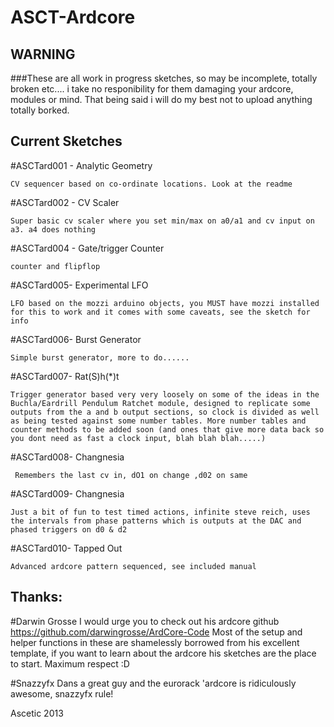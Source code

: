 ASCT-Ardcore
============

## WARNING

###These are all work in progress sketches, so may be incomplete, totally broken etc.... i take no responibility for them damaging your ardcore, modules or mind. That being said i will do my best not to upload anything totally borked.


## Current Sketches

#ASCTard001 - Analytic Geometry

	CV sequencer based on co-ordinate locations. Look at the readme

#ASCTard002 - CV Scaler

	Super basic cv scaler where you set min/max on a0/a1 and cv input on a3. a4 does nothing

#ASCTard004 - Gate/trigger Counter

	counter and flipflop 

#ASCTard005- Experimental LFO

	LFO based on the mozzi arduino objects, you MUST have mozzi installed for this to work and it comes with some caveats, see the sketch for info

#ASCTard006- Burst Generator

	Simple burst generator, more to do......

#ASCTard007- Rat(S)h(*)t

	Trigger generator based very very loosely on some of the ideas in the Buchla/Eardrill Pendulum Ratchet module, designed to replicate some outputs from the a and b output sections, so clock is divided as well as being tested against some number tables. More number tables and counter methods to be added soon (and ones that give more data back so you dont need as fast a clock input, blah blah blah.....)

#ASCTard008- Changnesia

     Remembers the last cv in, dO1 on change ,d02 on same

#ASCTard009- Changnesia

    Just a bit of fun to test timed actions, infinite steve reich, uses the intervals from phase patterns which is outputs at the DAC and phased triggers on d0 & d2

#ASCTard010- Tapped Out

    Advanced ardcore pattern sequenced, see included manual

## Thanks:

#Darwin Grosse
	I would urge you to check out his ardcore github https://github.com/darwingrosse/ArdCore-Code
	Most of the setup and helper functions in these are shamelessly borrowed from his excellent template, if you want to learn about the ardcore his sketches are the place to start. Maximum respect :D

#Snazzyfx
	Dans a great guy and the eurorack 'ardcore is ridiculously awesome, snazzyfx rule! 

Ascetic 2013